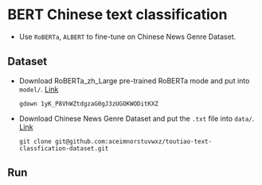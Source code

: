 # BERT Chinese text classification

* Use `RoBERTa`, `ALBERT` to fine-tune on Chinese News Genre Dataset.

## Dataset

* Download RoBERTa_zh_Large pre-trained RoBERTa mode and put into `model/`. [Link](https://drive.google.com/open?id=1yK_P8VhWZtdgzaG0gJ3zUGOKWODitKXZ)

    ```
    gdown 1yK_P8VhWZtdgzaG0gJ3zUGOKWODitKXZ
    ```

* Download Chinese News Genre Dataset and put the `.txt` file into `data/`. [Link](https://github.com/aceimnorstuvwxz/toutiao-text-classfication-dataset)

    ```
    git clone git@github.com:aceimnorstuvwxz/toutiao-text-classfication-dataset.git
    ```

## Run

    
